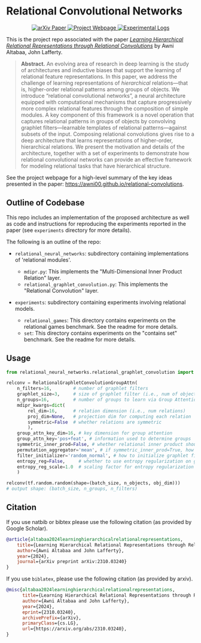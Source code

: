 # Relational Convolutional Networks

<p align='center'>
    <a href=https://arxiv.org/abs/2310.03240>
        <img alt="arXiv Paper" src="https://img.shields.io/badge/arXiv-paper-brown?logo=arxiv">
    </a>
    <a href=https://awni.xyz/relational-convolutions>
        <img alt="Project Webpage" src="https://img.shields.io/badge/www-website-royalblue">
    </a>
    <a href=https://wandb.ai/relational-convolutions/projects>
        <img alt="Experimental Logs" src="https://img.shields.io/badge/W&B-experiment logs-yellow">
    </a>
</p>

This is the project repo associated with the paper *[Learning Hierarchical Relational Representations through Relational Convolutions](https://arxiv.org/abs/2310.03240)* by Awni Altabaa, John Lafferty.

> **Abstract.** An evolving area of research in deep learning is the study of architectures and inductive biases that support the learning of relational feature representations. In this paper, we address the challenge of learning representations of *hierarchical* relations—that is, higher-order relational patterns among groups of objects. We introduce “relational convolutional networks”, a neural architecture equipped with computational mechanisms that capture progressively more complex relational features through the composition of simple modules. A key component of this framework is a novel operation that captures relational patterns in groups of objects by convolving graphlet filters—learnable templates of relational patterns—against subsets of the input. Composing relational convolutions gives rise to a deep architecture that learns representations of higher-order, hierarchical relations. We present the motivation and details of the architecture, together with a set of experiments to demonstrate how relational convolutional networks can provide an effective framework for modeling relational tasks that have hierarchical structure.

See the project webpage for a high-level summary of the key ideas presented in the paper: https://awni00.github.io/relational-convolutions.


## Outline of Codebase

This repo includes an implementation of the proposed architecture as well as code and instructions for reproducing the experiments reported in the paper (see `experiments` directory for more details).

The following is an outline of the repo:

- `relational_neural_networks`: subdirectory containing implementations of 'relational modules'.
    - `mdipr.py`: This implements the "Multi-Dimensional Inner Product Relation" layer.
    - `relational_graphlet_convolution.py`: This implements the "Relational Convolution" layer.

- `experiments`: subdirectory containing experiments involving relational models.
    - `relational_games`: This directory contains experiments on the relational games benchmark. See the readme for more details.
    - `set`: This directory contains experiments on the "contains set" benchmark. See the readme for more details.

## Usage

```python
from relational_neural_networks.relational_graphlet_convolution import RelationalGraphletConvolutionGroupAttn

relconv = RelationalGraphletConvolutionGroupAttn(
    n_filters=16,        # number of graphlet filters
    graphlet_size=3,     # size of graphlet filter (i.e., num of objects)
    n_groups=16,         # number of groups to learn via Group Attention
    mdipr_kwargs=dict(
        rel_dim=16,      # relation dimension (i.e., num relations)
        proj_dim=None,   # projection dim for computing each relation
        symmetric=False  # whether relations are symmetric
        ),
    group_attn_key_dim=16, # key dimension for group attention
    group_attn_key='pos+feat', # information used to determine groups
    symmetric_inner_prod=False, # whether relational inner product should be permutation-invariant
    permutation_aggregator='mean', # if symmetric_inner_prod=True, how to pool over permutations
    filter_initializer='random_normal', # how to initialize graphlet filters
    entropy_reg=False,     # whether to use entropy regularization on group attention scores
    entropy_reg_scale=1.0  # scaling factor for entropy regularization term (added to loss)
    )

relconv(tf.random.random(shape=(batch_size, n_objects, obj_dim)))
# output shape: (batch_size, n_groups, n_filters)

```

## Citation

If you use natbib or bibtex please use the following citation (as provided by Google Scholar).
```bibtex
@article{altabaa2024learninghierarchicalrelationalrepresentations,
    title={Learning Hierarchical Relational Representations through Relational Convolutions}, 
    author={Awni Altabaa and John Lafferty},
    year={2024},
    journal={arXiv preprint arXiv:2310.03240}
}
```

If you use `biblatex`, please use the following citation (as provided by arxiv).
```bibtex
@misc{altabaa2024learninghierarchicalrelationalrepresentations,
      title={Learning Hierarchical Relational Representations through Relational Convolutions}, 
      author={Awni Altabaa and John Lafferty},
      year={2024},
      eprint={2310.03240},
      archivePrefix={arXiv},
      primaryClass={cs.LG},
      url={https://arxiv.org/abs/2310.03240}, 
}
```